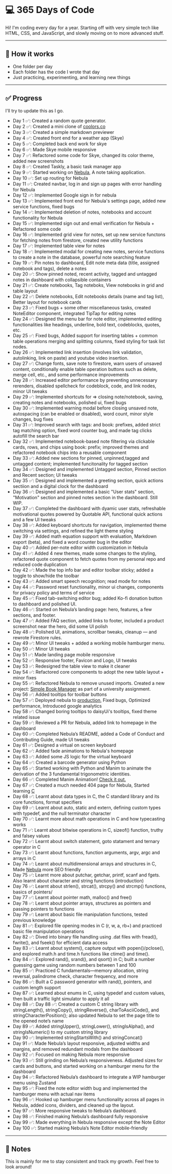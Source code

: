# 💻 365 Days of Code

Hi! I'm coding every day for a year. Starting off with very simple tech like HTML, CSS, and JavaScript, and slowly moving on to more advanced stuff.

---

## 📅 How it works

- One folder per day
- Each folder has the code I wrote that day
- Just practicing, experimenting, and learning new things

---

## ✅ Progress

I'll try to update this as I go.

- Day 1 ✅: Created a random quote generator.
- Day 2 ✅: Created a mini clone of [coolors.co](https://coolors.co)
- Day 3 ✅: Created a simple markdown previewer
- Day 4 ✅: Created front end for a weather app (Skye)
- Day 5 ✅: Completed back end work for skye
- Day 6 ✅: Made Skye mobile responsive
- Day 7 ✅: Refactored some code for Skye, changed its color theme, added new screenshots
- Day 8 ✅: Created Taskly, a basic task manager app
- Day 9 ✅: Started working on [Nebula](https://github.com/delta6626/nebula), A note taking application.
- Day 10 ✅: Set up routing for Nebula
- Day 11 ✅: Created navbar, log in and sign up pages with error handling for Nebula
- Day 12 ✅: Implemented Google sign in for nebula
- Day 13 ✅: Implemented front end for Nebula's settings page, added new service functions, fixed bugs
- Day 14 ✅: Implemented deletion of notes, notebooks and account functionality for Nebula
- Day 15 ✅: Implemented sign out and email verification for Nebula + Refactored some code
- Day 16 ✅: Implemented grid view for notes, set up new service functons for fetching notes from firestore, created new utility functions
- Day 17 ✅: Implemented table view for notes
- Day 18 ✅: Implemented modal for creating new notes, service functions to create a note in the database, powerful note searching feature
- Day 19 ✅: Pin notes to dashboard, Edit note meta data (title, assigned notebook and tags), delete a notes
- Day 20 ✅: Show pinned noted, recent activity, tagged and untagged notes in dashboard with collapsible containers
- Day 21 ✅: Create notebooks, Tag noteboks, View notebooks in grid and table layout
- Day 22 ✅: Delete notebooks, Edit notebooks details (name and tag list), Better layout for notebook cards
- Day 23 ✅: Fixed bugs + some other miscellaneous tasks, created NoteEditor component, integrated TipTap for editing notes
- Day 24 ✅: Designed the menu bar for note editor, implemented editing functionalities like headings, underline, bold text, codeblocks, quotes, etc.
- Day 25 ✅: Fixed bugs, Added support for inserting tables + common table operations merging and splitting columns, fixed styling for task list nodes.
- Day 26 ✅: Implemented link insertion (involves link validation, autolinking, link on paste) and youtube video insertion.
- Day 27 ✅: Change fonts, save note to firestore, warn users of unsaved content, conditionally enable table operation buttons such as delete, merge cell, etc., and some performance improvements
- Day 28 ✅: Increased editor performance by preventing unnecessary rerenders, disabled spellcheck for codeblock, code, and link nodes, minor UI tweaks
- Day 29 ✅: Implemented shortcuts for => closing note/notebook, saving, creating notes and notebooks, polished ui, fixed bugs
- Day 30 ✅: Implemented warning modal before closing unsaved note, autospacing (can be enabled or disabled), word count, minor style changes, bug fixes
- Day 31 ✅: Improved search with tags: and book: prefixes, added strict tag matching option, fixed word counter bug, and made tag clicks autofill the search bar
- Day 32 ✅: Implemented notebook-based note filtering via clickable cards, rows, and chips using book: prefix; improved themes and refactored notebook chips into a reusable component
- Day 33 ✅: Added new sections for pinned, unpinned,tagged and untagged content; implemented funcitonality for tagged section
- Day 34 ✅: Designed and implemented Untagged section, Pinned section and Recent section; UI tweaks
- Day 35 ✅: Designed and implemented a greeting section, quick actions sectiion and a digital clock for the dashboard
- Day 36 ✅: Designed and implemented a basic "User stats" section, "Motivation" section and pinned notes section in the dashboard. Still WIP.
- Day 37 ✅: Completed the dashboard with dyamic user stats, refreshable motivational quotes powered by Quotable API, functional quick actions and a few UI tweaks
- Day 38 ✅: Added keyboard shortcuts for navigation, implemented theme switching via settings, and refined the light theme styling
- Day 39 ✅: Added math equation support with evaluation, Markdown export (beta), and fixed a word counter bug in the editor
- Day 40 ✅: Added per-note editor width customization in Nebula
- Day 41 ✅: Added 4 new themes, made some changes to the styling, refactored quote component to fetch quotes from my personal repo and reduced code duplication
- Day 42 ✅: Made the top info bar and editor toolbar sticky; added a toggle to show/hide the toolbar
- Day 43 ✅: Added smart speech recognition; read mode for notes
- Day 44 ✅: Password reset functionality, minor ui changes, components for privacy policy and terms of service
- Day 45 ✅: Fixed tab-switching editor bug; added Ko-fi donation button to dashboard and polished UI.
- Day 46 ✅: Started on Nebula’s landing page: hero, features, a few sections, and footer.
- Day 47 ✅: Added FAQ section, added links to footer, included a product screenshot near the hero, did some UI polish
- Day 48 ✅: Polished UI, animations, scrollbar tweaks, cleanup — and rewrote Firestore rules.
- Day 49 ✅: Minor UI tweaks + added a working mobile hamburger menu.
- Day 50 ✅: Minor UI tweaks
- Day 51 ✅: Made landing page mobile responsive
- Day 52 ✅: Responsive footer, Favicon and Logo, UI tweaks
- Day 53 ✅: Redesigned the table view to make it cleaner 
- Day 54 ✅: Refactored core components to adopt the new table layout + minor fixes
- Day 55 ✅: Refactored Nebula to remove unused imports. Created a new project: [Simple Book Manager](https://github.com/delta6626/simpleBookManager) as part of a university assignment.
- Day 56 ✅: Added tooltips for toolbar buttons
- Day 57 ✅: Deployed nebula to [production](https://nebulanotes.live), Fixed bugs, Optimized performance, Introduced google analytics
- Day 58 ✅: Changed boring tooltips to daisyUi's tooltips, fixed theme related issue
- Day 59 ✅: Reviewed a PR for Nebula, added link to homepage in the dashboard
- Day 60 ✅: Completed Nebula’s README, added a Code of Conduct and Contributing Guide, made UI tweaks
- Day 61 ✅: Designed a virtual on screen keyboard
- Day 62 ✅: Added fade animations to Nebula's homepage
- Day 63 ✅: Added some JS logic for the virtual keyboard
- Day 64 ✅: Created a barcode generator using Python
- Day 65 ✅: Started working with Python and Manim to animate the derivation of the 3 fundamental trigonometric identities.
- Day 66 ✅: Completed Manim Animation! [Check it out.](https://github.com/delta6626/365-days-of-code/blob/main/trigonometricIdentities/media/videos/main/1080p60/Animation.mp4)
- Day 67 ✅: Created a much needed 404 page for Nebula, Started learning [C](https://github.com/delta6626/learning-c)
- Day 68 ✅: Learnt about data types in C, the C standard library and its core functions, format specifiers
- Day 69 ✅: Learnt about auto, static and extern, defining custom types with typedef, and the null terminator character
- Day 70 ✅: Learnt more about math operations in C and how typecasting works
- Day 71 ✅: Learnt about bitwise operations in C, sizeof() function, truthy and falsey values
- Day 72 ✅: Learnt about switch statement, goto statament and ternary operator in C
- Day 73 ✅: Learnt about functions, function arguments, argv, argc and arrays in C
- Day 74 ✅: Learnt about multidimensional arrays and structures in C, Made [Nebula](https://nebulanotes.live) more SEO friendly
- Day 75 ✅: Learnt more about putchar, getchar, printf, scanf and fgets. Also learnt about character and string functions (introduction)
- Day 76 ✅: Learnt about strlen(), strcat(), strcpy() and strcmp() functions, basics of pointers/
- Day 77 ✅: Learnt about pointer math, malloc() and free()
- Day 78 ✅: Learnt about pointer arrays, structures as pointers and passing pointers to functions
- Day 79 ✅: Learnt about basic file manipulation functions, tested previous knowledge
- Day 81 ✅: Explored file opening modes in C (r, w, a, rb+) and practiced basic file manipulation operations
- Day 82 ✅: Dived into binary file handling using .dat files with fread(), fwrite(), and fseek() for efficient data access
- Day 83 ✅: Learnt about system(), capture output with popen()/pclose(), and explored math.h and time.h functions like ctime() and time().
- Day 84 ✅: Explored rand(), srand(), and qsort() in C; built a number guessing game using random numbers between 1 and 100
- Day 85 ✅: Practiced C fundamentals—memory allocation, string reversal, palindrome check, character frequency, and more
- Day 86 ✅: Built a C password generator with rand(), pointers, and custom length support
- Day 87 ✅: Learned about enums in C, using typedef and custom values, then built a traffic light simulator to apply it all
- Day 88 ✅: Day 88 ✅: Created a custom C string library with stringLength(), stringCopy(), stringReverse(), charToAsciiCode(), and stringCharacterPosition(); also updated Nebula to set the page title to the opened note’s name
- Day 89 ✅: Added stringUpper(), stringLower(), stringIsAlpha(), and stringIsNumeric() to my custom string library
- Day 90 ✅: Implemented stringStartsWith() and stringConcat()
- Day 91 ✅: Made Nebula’s layout responsive, adjusted widths and margins, and removed redundant modals from the dashboard
- Day 92 ✅: Focused on making Nebula more responsive
- Day 93 ✅: Still grinding on Nebula’s responsiveness. Adjusted sizes for cards and buttons, and started working on a hamburger menu for the dashboard
- Day 94 ✅: Refactored Nebula’s dashboard to integrate a WIP hamburger menu using Zustand 
- Day 95 ✅: Fixed the note editor width bug and implemented the hamburger menu with actual nav items
- Day 96 ✅: Hooked up hamburger menu functionality across all pages in Nebula, added icons, dividers, and cleaned up the layout.
- Day 97 ✅: More responsive tweaks to Nebula’s dashboard.
- Day 98 ✅: Finished making Nebula’s dashboard fully responsive 
- Day 99 ✅: Made everything in Nebula responsive except the Note Editor
- Day 100 ✅: Started making Nebula’s Note Editor mobile-friendly
---

## 📌 Notes

This is mainly for me to stay consistent and track my growth. Feel free to look around!
